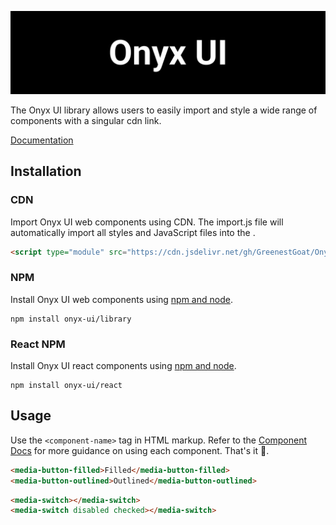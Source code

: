 <p align="center">
<img alt="Logo Banner" src="https://github.com/GreenestGoat/Onyx-UI/blob/f962da2b386afe1345c36909b688210e95855501/banner/banner.svg?sanitize=true"/>
<br/>


<!--<div align="center"><a href='https://ko-fi.com/brick_wall' target='_blank'><img height='30' style='border:0px;height:41px;' src='https://az743702.vo.msecnd.net/cdn/kofi3.png?v=0' border='0' margin-top="10px" alt='Buy Me a Coffee at ko-fi.com'/></a></div>-->
<div align="left">The Onyx UI library allows users to easily import and style a wide range of components with a singular cdn link.</div>
<div align="left">

[Documentation](https://imasquarebtws-organization.gitbook.io/onyx-ui)

</div>

## Installation

### CDN

Import Onyx UI web components using CDN. The import.js file will automatically import all styles and JavaScript files 
into the <Head>.

```html
<script type="module" src="https://cdn.jsdelivr.net/gh/GreenestGoat/Onyx-UI/cdn/import.js"></script>
```

### NPM

Install Onyx UI web components using [npm and node](https://nodejs.org/en).

```shell
npm install onyx-ui/library
```

### React NPM

Install Onyx UI react components using [npm and node](https://nodejs.org/en).

```shell
npm install onyx-ui/react
```

## Usage

Use the ```<component-name>``` tag in HTML markup. Refer to the [Component Docs](https://imasquarebtws-organization.gitbook.io/onyx-ui/components) for more guidance on using each component. That's it 🎉.

```html
<media-button-filled>Filled</media-button-filled>
<media-button-outlined>Outlined</media-button-outlined>
```

```html
<media-switch></media-switch>
<media-switch disabled checked></media-switch>
```

